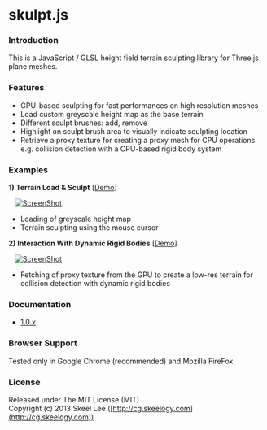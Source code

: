 skulpt.js
=========

### Introduction

This is a JavaScript / GLSL height field terrain sculpting library for Three.js plane meshes.

### Features

* GPU-based sculpting for fast performances on high resolution meshes
* Load custom greyscale height map as the base terrain
* Different sculpt brushes: add, remove
* Highlight on sculpt brush area to visually indicate sculpting location
* Retrieve a proxy texture for creating a proxy mesh for CPU operations e.g. collision detection with a CPU-based rigid body system

### Examples

**1) Terrain Load & Sculpt** [[Demo](http://skeelogy.github.io/skulpt.js/examples/skulpt_terrain.html)]

&nbsp;&nbsp;&nbsp;[![ScreenShot](http://skeelogy.github.io/skulpt.js/screenshots/video_skulpt_terrain.jpg)](http://www.youtube.com/watch?v=f8oLzMC8Uz4)

* Loading of greyscale height map
* Terrain sculpting using the mouse cursor

**2) Interaction With Dynamic Rigid Bodies** [[Demo](http://skeelogy.github.io/skunami.js/examples/skunami_twoWayCoupling.html)]

&nbsp;&nbsp;&nbsp;[![ScreenShot](http://skeelogy.github.io/skunami.js/screenshots/video_skunami_twoWayCoupling.jpg)](http://www.youtube.com/watch?v=f_6aTwP2lMg)

* Fetching of proxy texture from the GPU to create a low-res terrain for collision detection with dynamic rigid bodies

### Documentation

* [1.0.x](http://skeelogy.github.io/skulpt.js/docs/1.0.x)

### Browser Support

Tested only in Google Chrome (recommended) and Mozilla FireFox

### License

Released under The MIT License (MIT)<br/>
Copyright (c) 2013 Skeel Lee ([http://cg.skeelogy.com](http://cg.skeelogy.com))
